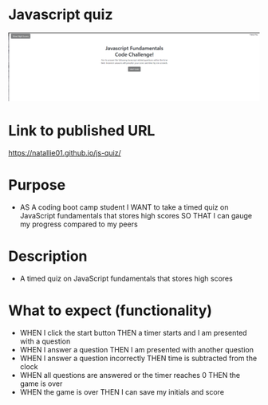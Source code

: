 # Javascript quiz
<img src="./assets/images/codequiz.png" width="600"/>

# Link to published URL
 https://natallie01.github.io/js-quiz/
 
# Purpose 
* AS A coding boot camp student
I WANT to take a timed quiz on JavaScript fundamentals that stores high scores
SO THAT I can gauge my progress compared to my peers

# Description 
* A timed quiz on JavaScript fundamentals that stores high scores


# What to expect (functionality)
* WHEN I click the start button
THEN a timer starts and I am presented with a question
* WHEN I answer a question
THEN I am presented with another question
* WHEN I answer a question incorrectly
THEN time is subtracted from the clock
* WHEN all questions are answered or the timer reaches 0
THEN the game is over
* WHEN the game is over
THEN I can save my initials and score
